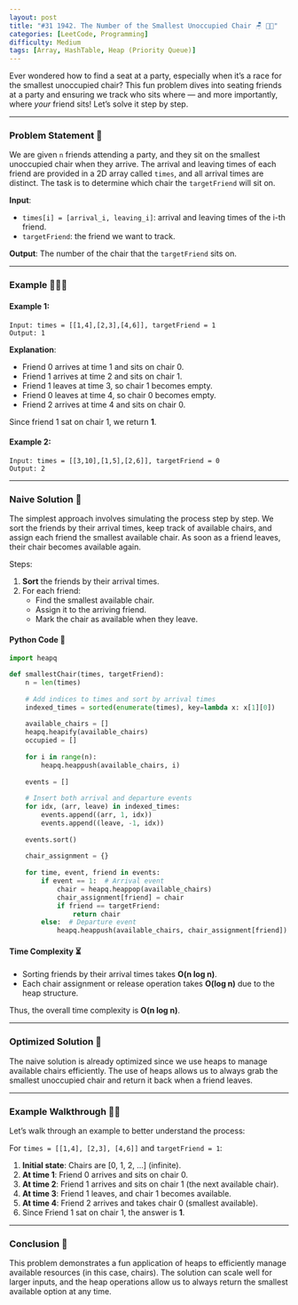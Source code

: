 ```yaml
---
layout: post  
title: "#31 1942. The Number of the Smallest Unoccupied Chair 🪑 🧠🚀"
categories: [LeetCode, Programming]
difficulty: Medium
tags: [Array, HashTable, Heap (Priority Queue)]
---
```


Ever wondered how to find a seat at a party, especially when it’s a race for the smallest unoccupied chair? This fun problem dives into seating friends at a party and ensuring we track who sits where — and more importantly, where *your* friend sits! Let’s solve it step by step.

---

### Problem Statement 📝

We are given `n` friends attending a party, and they sit on the smallest unoccupied chair when they arrive. The arrival and leaving times of each friend are provided in a 2D array called `times`, and all arrival times are distinct. The task is to determine which chair the `targetFriend` will sit on.

**Input**: 

- `times[i] = [arrival_i, leaving_i]`: arrival and leaving times of the i-th friend.
- `targetFriend`: the friend we want to track.

**Output**: The number of the chair that the `targetFriend` sits on.

---

### Example 🧑‍🤝‍🧑

#### Example 1:
```
Input: times = [[1,4],[2,3],[4,6]], targetFriend = 1
Output: 1
```
**Explanation**: 
- Friend 0 arrives at time 1 and sits on chair 0.
- Friend 1 arrives at time 2 and sits on chair 1.
- Friend 1 leaves at time 3, so chair 1 becomes empty.
- Friend 0 leaves at time 4, so chair 0 becomes empty.
- Friend 2 arrives at time 4 and sits on chair 0.

Since friend 1 sat on chair 1, we return **1**.

#### Example 2:
```
Input: times = [[3,10],[1,5],[2,6]], targetFriend = 0
Output: 2
```

---

### Naive Solution 🔧

The simplest approach involves simulating the process step by step. We sort the friends by their arrival times, keep track of available chairs, and assign each friend the smallest available chair. As soon as a friend leaves, their chair becomes available again.

Steps:
1. **Sort** the friends by their arrival times.
2. For each friend:
   - Find the smallest available chair.
   - Assign it to the arriving friend.
   - Mark the chair as available when they leave.

#### Python Code 🐍
```python
import heapq

def smallestChair(times, targetFriend):
    n = len(times)
    
    # Add indices to times and sort by arrival times
    indexed_times = sorted(enumerate(times), key=lambda x: x[1][0])
    
    available_chairs = []
    heapq.heapify(available_chairs)
    occupied = []
    
    for i in range(n):
        heapq.heappush(available_chairs, i)
    
    events = []
    
    # Insert both arrival and departure events
    for idx, (arr, leave) in indexed_times:
        events.append((arr, 1, idx))
        events.append((leave, -1, idx))
    
    events.sort()
    
    chair_assignment = {}
    
    for time, event, friend in events:
        if event == 1:  # Arrival event
            chair = heapq.heappop(available_chairs)
            chair_assignment[friend] = chair
            if friend == targetFriend:
                return chair
        else:  # Departure event
            heapq.heappush(available_chairs, chair_assignment[friend])
```

#### Time Complexity ⏳
- Sorting friends by their arrival times takes **O(n log n)**.
- Each chair assignment or release operation takes **O(log n)** due to the heap structure.

Thus, the overall time complexity is **O(n log n)**.

---

### Optimized Solution 🚀

The naive solution is already optimized since we use heaps to manage available chairs efficiently. The use of heaps allows us to always grab the smallest unoccupied chair and return it back when a friend leaves.

---

### Example Walkthrough 🚶‍♂️

Let’s walk through an example to better understand the process:

For `times = [[1,4], [2,3], [4,6]]` and `targetFriend = 1`:

1. **Initial state**: Chairs are [0, 1, 2, ...] (infinite).
2. **At time 1**: Friend 0 arrives and sits on chair 0.
3. **At time 2**: Friend 1 arrives and sits on chair 1 (the next available chair).
4. **At time 3**: Friend 1 leaves, and chair 1 becomes available.
5. **At time 4**: Friend 2 arrives and takes chair 0 (smallest available).
6. Since Friend 1 sat on chair 1, the answer is **1**.

---

### Conclusion 🏁

This problem demonstrates a fun application of heaps to efficiently manage available resources (in this case, chairs). The solution can scale well for larger inputs, and the heap operations allow us to always return the smallest available option at any time.
